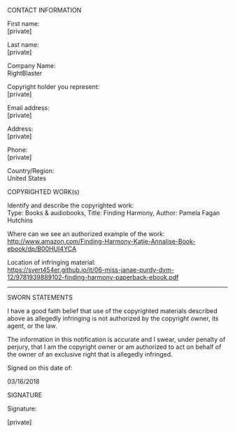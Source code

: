 CONTACT INFORMATION

First name:  
[private]

Last name:  
[private]

Company Name:  
RightBlaster

Copyright holder you represent:  
[private]

Email address:  
[private]

Address:  
[private]

Phone:  
[private]

Country/Region:  
United States

COPYRIGHTED WORK(s)

Identify and describe the copyrighted work:  
Type: Books & audiobooks, Title: Finding Harmony, Author: Pamela Fagan Hutchins

Where can we see an authorized example of the work:  
http://www.amazon.com/Finding-Harmony-Katie-Annalise-Book-ebook/dp/B00HUI4YCA

Location of infringing material:  
https://svert454er.github.io/it/06-miss-janae-purdy-dvm-12/9781939889102-finding-harmony-paperback-ebook.pdf

----------------

SWORN STATEMENTS

I have a good faith belief that use of the copyrighted materials described above as allegedly infringing is not authorized by the copyright owner, its agent, or the law.

The information in this notification is accurate and I swear, under penalty of perjury, that I am the copyright owner or am authorized to act on behalf of the owner of an exclusive right that is allegedly infringed.

Signed on this date of:

03/16/2018

SIGNATURE

Signature:

[private]
